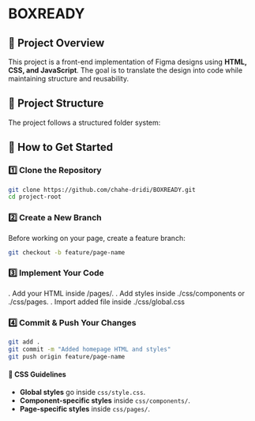 # BOXREADY

## 📌 Project Overview

This project is a front-end implementation of Figma designs using **HTML, CSS, and JavaScript**. The goal is to translate the design into code while maintaining structure and reusability.

## 📁 Project Structure

The project follows a structured folder system:

## 🚀 How to Get Started

### 1️⃣ Clone the Repository

```sh
git clone https://github.com/chahe-dridi/BOXREADY.git
cd project-root
```

### 2️⃣ Create a New Branch

Before working on your page, create a feature branch:

```sh
git checkout -b feature/page-name
```

### 3️⃣ Implement Your Code

. Add your HTML inside /pages/.
. Add styles inside ./css/components or ./css/pages.
. Import added file inside ./css/global.css

### 4️⃣ Commit & Push Your Changes

```sh
git add .
git commit -m "Added homepage HTML and styles"
git push origin feature/page-name
```

#### 🎨 CSS Guidelines

- **Global styles** go inside `css/style.css`.
- **Component-specific styles** inside `css/components/`.
- **Page-specific styles** inside `css/pages/`.
